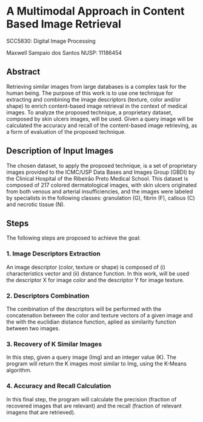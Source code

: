 # A Multimodal Approach in Content Based Image Retrieval

SCC5830: Digital Image Processing

Maxwell Sampaio dos Santos NUSP: 11186454

## Abstract
Retrieving similar images from large databases is a complex task for the human being. The purpose of this work is to use one technique for extracting and combining the image descriptors (texture, color and/or shape) to enrich content-based image retrieval in the context of medical images. To analyze the proposed technique, a proprietary dataset, composed by skin ulcers images, will be used. Given a query image will be calculated the accuracy and recall of the content-based image retrieving, as a form of evaluation of the proposed technique.

## Description of Input Images
The chosen dataset, to apply the proposed technique, is a set of proprietary images provided to the ICMC/USP Data Bases and Images Group (GBDI) by the Clinical Hospital of the Ribeirão Preto Medical School. This dataset is composed of 217 colored dermatological images, with skin ulcers originated from both venous and arterial insufficiencies, and the images were labeled by specialists in the following classes: granulation (G), fibrin (F), callous (C) and necrotic tissue (N).

## Steps
The following steps are proposed to achieve the goal:

### 1. Image Descriptors Extraction
An image descriptor (color, texture or shape) is composed of (i) characteristics vector and (ii) distance function. In this work, will be used the descriptor X for image color and the descriptor Y for image texture.

### 2. Descriptors Combination
The combination of the descriptors will be performed with the concatenation between the color and texture vectors of a given image and the with the euclidian distance function, aplied as similarity function between two images.

### 3. Recovery of K Similar Images
In this step, given a query image (Img) and an integer value (K). The program will return the K images most similar to Img, using the K-Means algorithm.

### 4. Accuracy and Recall Calculation
In this final step, the program will calculate the precision (fraction of recovered images that are relevant) and the recall (fraction of relevant imagens that are retrieved).
